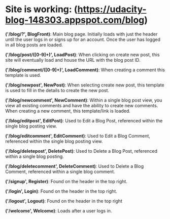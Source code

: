 # Site is working: (https://udacity-blog-148303.appspot.com/blog)

<b>('/blog/?', BlogFront)</b>: Main blog page.  Initially loads with just the header until the user logs in or signs up for an account. Once the user has logged in all blog posts are loaded.

<b>('/blog/post/([0-9]+)', LoadPost)</b>: When clicking on create new post, this site will eventually load and house the URL with the blog post ID.

<b>('/blog/comment/([0-9]+)', LoadComment)</b>: When creating a comment this template is used.

<b>('/blog/newpost', NewPost)</b>: When selecting create new post, this template is used to fill in the details to create the new post.

<b>('/blog/newcomment', NewComment)</b>: Within a single blog post view, you view all existing comments and have the ability to create new comments.  When creating a new comment, this template/link is loaded.

<b>('/blog/editpost', EditPost)</b>: Used to Edit a Blog Post, referenced within the single blog posting view.

<b>('/blog/editcomment', EditComment)</b>: Used to Edit a Blog Comment, referenced within the single blog posting view.

<b>('/blog/deletepost', DeletePost)</b>: Used to Delete a Blog Post, referenced within a single blog posting.

<b>('/blog/deletecomment', DeleteComment)</b>: Used to Delete a Blog Comment, referenced within a single blog comment.

<b>('/signup', Register)</b>: Found on the header in the top right.

<b>('/login', Login)</b>: Found on the header in the top right.

<b>('/logout', Logout)</b>: Found on the header in the top right

<b>('/welcome', Welcome)</b>: Loads after a user logs in.
